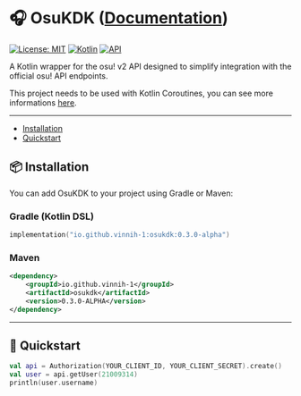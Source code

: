 # 🎧 OsuKDK ([Documentation](https://vinnih-1.github.io/osu-kotlin-sdk/))

[![License: MIT](https://img.shields.io/badge/License-MIT-blue.svg)](LICENSE)
[![Kotlin](https://img.shields.io/badge/Kotlin-2.2.0-blueviolet?logo=kotlin)](https://kotlinlang.org)
[![API](https://img.shields.io/badge/osu!%20API-v2-orange)](https://osu.ppy.sh/docs/index.html)

A Kotlin wrapper for the osu! v2 API designed to simplify integration with the official osu! API endpoints.

This project needs to be used with Kotlin Coroutines, you can see more informations [here](https://github.com/Kotlin/kotlinx.coroutines).

---

- [Installation](https://github.com/Vinnih-1/osu-kotlin-sdk/tree/develop#-installation)
- [Quickstart](https://github.com/Vinnih-1/osu-kotlin-sdk/tree/develop#-quickstart)

## 📦 Installation

You can add OsuKDK to your project using Gradle or Maven:

### Gradle (Kotlin DSL)

```kotlin
implementation("io.github.vinnih-1:osukdk:0.3.0-alpha")
```

### Maven

```xml
<dependency>
    <groupId>io.github.vinnih-1</groupId>
    <artifactId>osukdk</artifactId>
    <version>0.3.0-ALPHA</version>
</dependency>
```
---

## 🚀 Quickstart

```kotlin
val api = Authorization(YOUR_CLIENT_ID, YOUR_CLIENT_SECRET).create()
val user = api.getUser(21009314)
println(user.username)

